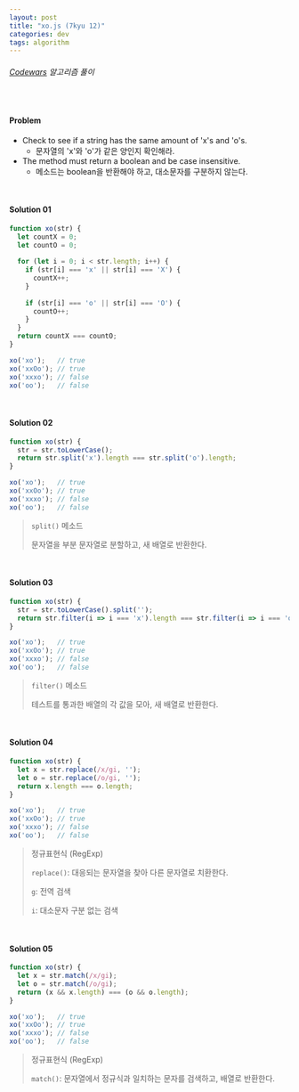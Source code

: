 ```yaml
---
layout: post
title: "xo.js (7kyu 12)"
categories: dev
tags: algorithm
---
```


###### [Codewars](https://www.codewars.com) 알고리즘 풀이

<br>

#### Problem

- Check to see if a string has the same amount of 'x's and 'o's.
  - 문자열의 'x'와 'o'가 같은 양인지 확인해라.
- The method must return a boolean and be case insensitive.
  - 메소드는 boolean을 반환해야 하고, 대소문자를 구분하지 않는다.

<br>

#### Solution 01

```js
function xo(str) {
  let countX = 0;
  let countO = 0;
  
  for (let i = 0; i < str.length; i++) {
    if (str[i] === 'x' || str[i] === 'X') {
      countX++;
    }
    
    if (str[i] === 'o' || str[i] === 'O') {
      countO++;
    }
  }
  return countX === countO;
}

xo('xo');	// true
xo('xxOo');	// true
xo('xxxo');	// false
xo('oo');	// false
```

<br>

#### Solution 02

```js
function xo(str) {
  str = str.toLowerCase();
  return str.split('x').length === str.split('o').length;
}

xo('xo');	// true
xo('xxOo');	// true
xo('xxxo');	// false
xo('oo');	// false
```

> `split()` 메소드
>
> 문자열을 부분 문자열로 분할하고, 새 배열로 반환한다.

<br>

#### Solution 03

```js
function xo(str) {
  str = str.toLowerCase().split('');
  return str.filter(i => i === 'x').length === str.filter(i => i === 'o').length;
}

xo('xo');	// true
xo('xxOo');	// true
xo('xxxo');	// false
xo('oo');	// false
```

> `filter()` 메소드
>
> 테스트를 통과한 배열의 각 값을 모아, 새 배열로 반환한다.

<br>

#### Solution 04

```js
function xo(str) {
  let x = str.replace(/x/gi, '');
  let o = str.replace(/o/gi, '');
  return x.length === o.length;
}

xo('xo');	// true
xo('xxOo');	// true
xo('xxxo');	// false
xo('oo');	// false
```

> 정규표현식 (RegExp)
>
> `replace()`: 대응되는 문자열을 찾아 다른 문자열로 치환한다.
>
> `g`: 전역 검색
>
> `i`: 대소문자 구분 없는 검색

<br>

#### Solution 05

```js
function xo(str) {
  let x = str.match(/x/gi);
  let o = str.match(/o/gi);
  return (x && x.length) === (o && o.length);
}

xo('xo');	// true
xo('xxOo');	// true
xo('xxxo');	// false
xo('oo');	// false
```

> 정규표현식 (RegExp)
>
> `match()`: 문자열에서 정규식과 일치하는 문자를 검색하고, 배열로 반환한다.

<br>